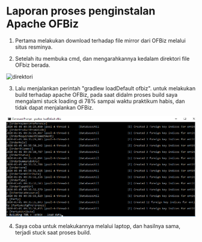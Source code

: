 <h1> Laporan proses penginstalan Apache OFBiz</h1>

1. Pertama melakukan download terhadap file mirror dari OFBiz melalui situs resminya.

2. Setelah itu membuka cmd, dan mengarahkannya kedalam direktori file OFbiz berada.<br>

![direktori](/minggu-05/-dir-ofbiz.jpg)

3. Lalu menjalankan perintah "gradlew loadDefault ofbiz".  untuk melakukan build terhadap apache OFBiz, pada saat didalm proses build saya mengalami stuck loading di 78% sampai waktu praktikum habis, dan tidak dapat menjalankan OFBiz.

![stuck](/minggu-05/loading-build-offbiz.jpg)

4. Saya coba untuk melakukannya melalui laptop, dan hasilnya sama, terjadi stuck saat proses build.